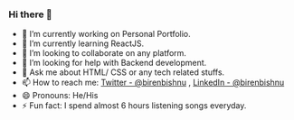 ### Hi there 👋

- 🔭 I’m currently working on Personal Portfolio.
- 🌱 I’m currently learning ReactJS.
- 👯 I’m looking to collaborate on any platform.
- 🤔 I’m looking for help with Backend development.
- 💬 Ask me about HTML/ CSS or any tech related stuffs.
- 📫 How to reach me: [Twitter - @birenbishnu](https://twitter.com/birenbishnu) , [LinkedIn - @birenbishnu](https://www.linkedin.com/in/birenbishnu/)
- 😄 Pronouns: He/His
- ⚡ Fun fact: I spend almost 6 hours listening songs everyday.
